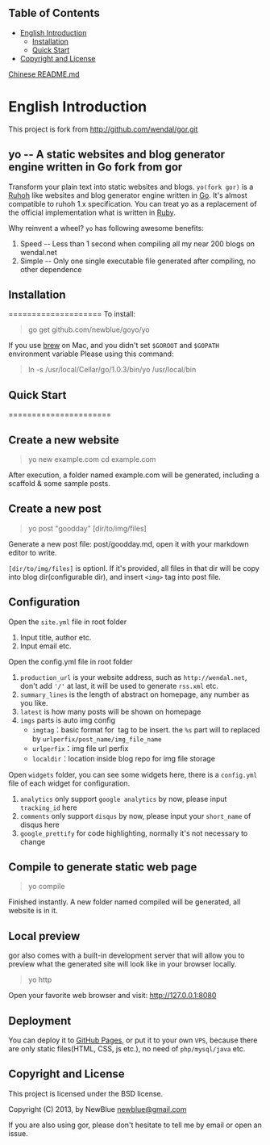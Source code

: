 ## Table of Contents
* [English Introduction](#english-introduction)
    * [Installation](#installation)
    * [Quick Start](#quick-start)
* [Copyright and License](#copyright-and-license)

[Chinese README.md](README.CN.md)

# English Introduction

This project is fork from http://github.com/wendal/gor.git

## yo -- A static websites and blog generator engine written in Go fork from gor

Transform your plain text into static websites and blogs.
`yo(fork gor)` is a [Ruhoh](http://ruhoh.com/) like websites and blog generator engine written in [Go](http://golang.org/). It's almost compatible to ruhoh 1.x specification. You can treat yo as a replacement of the official implementation what is written in [Ruby](http://www.ruby-lang.org/en/).

Why reinvent a wheel? `yo` has following awesome benefits:

1. Speed -- Less than 1 second when compiling all my near 200 blogs on wendal.net
2. Simple -- Only one single executable file generated after compiling, no other dependence

## Installation
====================
To install:

> go get github.com/newblue/goyo/yo

If you use [brew](https://github.com/mxcl/homebrew) on Mac, and you didn't set `$GOROOT` and `$GOPATH` environment variable
Please using this command:

> ln -s /usr/local/Cellar/go/1.0.3/bin/yo /usr/local/bin

## Quick Start
======================

Create a new website
--------------------

> yo new example.com
> cd example.com

After execution, a folder named example.com will be generated, including a scaffold & some sample posts.

Create a new post
----------

> yo post "goodday" [dir/to/img/files]

Generate a new post file: post/goodday.md, open it with your markdown editor to write.

`[dir/to/img/files]` is optionl. If it's provided, all files in that dir will be copy into blog dir(configurable dir), and insert `<img>` tag into post file.

Configuration
-------------

Open the `site.yml` file in root folder

1. Input title, author etc.
2. Input email etc.

Open the config.yml file in root folder

1. `production_url` is your website address, such as `http://wendal.net`, don't add `'/'` at last, it will be used to generate `rss.xml` etc.
2. `summary_lines` is the length of abstract on homepage, any number as you like.
3. `latest` is how many posts will be shown on homepage
4. `imgs` parts is auto img config
   * `imgtag`：basic format for <img> tag to be insert. the `%s` part will to replaced by `urlperfix/post_name/img_file_name`
   * `urlperfix`：img file url perfix
   * `localdir`：location inside blog repo for img file storage

Open `widgets` folder, you can see some widgets here, there is a `config.yml` file of each widget for configuration.

1. `analytics` only support `google analytics` by now, please input `tracking_id` here
2. `comments` only support `disqus` by now, please input your `short_name` of disqus here
3. `google_prettify` for code highlighting, normally it's not necessary to change

Compile to generate static web page
--------------

> yo compile

Finished instantly. A new folder named compiled will be generated, all website is in it.

Local preview
-------
gor also comes with a built-in development server that will allow you to preview what the generated site will look like in your browser locally.

> yo http

Open your favorite web browser and visit: http://127.0.0.1:8080

Deployment
-----

You can deploy it to [GitHub Pages](http://pages.github.com/), or put it to your own `VPS`, because there are only static files(HTML, CSS, js etc.), no need of `php/mysql/java` etc.

Copyright and License
----------------------

This project is licensed under the BSD license.

Copyright (C) 2013, by NewBlue newblue@gmail.com

If you are also using gor, please don't hesitate to tell me by email or open an issue.
